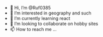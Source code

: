 - 👋 Hi, I’m @Ruf0385
- 👀 I’m interested in geography and such
- 🌱 I’m currently learning react 
- 💞️ I’m looking to collaborate on hobby sites
- 📫 How to reach me ...

<!---
Ruf0385/Ruf0385 is a ✨ special ✨ repository because its `README.md` (this file) appears on your GitHub profile.
You can click the Preview link to take a look at your changes.
--->
